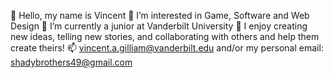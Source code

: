 👋 Hello, my name is Vincent
👀 I’m interested in Game, Software and Web Design
🌱 I’m currently a junior at Vanderbilt University
💞️ I enjoy creating new ideas, telling new stories, and collaborating with others and help them create theirs!
📫 vincent.a.gilliam@vanderbilt.edu and/or my personal email: shadybrothers49@gmail.com
<!--
**gilliava/gilliava** is a ✨ _special_ ✨ repository because its `README.md` (this file) appears on your GitHub profile.

Here are some ideas to get you started:

- 🔭 I’m currently working on ...
- 🌱 I’m currently learning ...
- 👯 I’m looking to collaborate on ...
- 🤔 I’m looking for help with ...
- 💬 Ask me about ...
- 📫 How to reach me: ...
- 😄 Pronouns: ...
- ⚡ Fun fact: ...
-->
